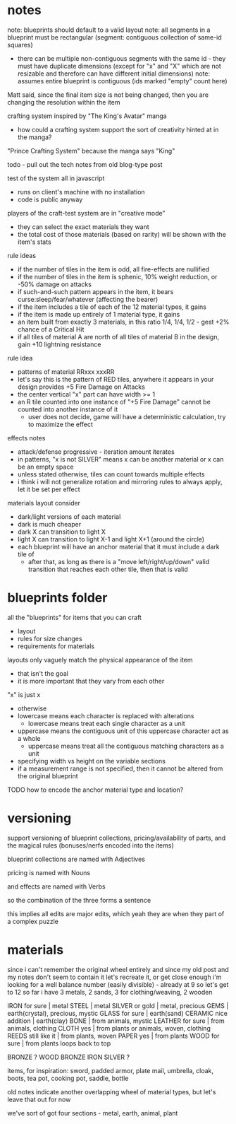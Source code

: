 # notes

note: blueprints should default to a valid layout
note: all segments in a blueprint must be rectangular (segment: contiguous collection of same-id squares)
- there can be multiple non-contiguous segments with the same id - they must have duplicate dimensions (except for "x" and "X" which are not resizable and therefore can have different initial dimensions)
note: assumes entire blueprint is contiguous (ids marked "empty" count here)

Matt said, since the final item size is not being changed, then you are changing the resolution within the item

crafting system inspired by "The King's Avatar" manga
- how could a crafting system support the sort of creativity hinted at in the manga?

"Prince Crafting System" because the manga says "King"

todo - pull out the tech notes from old blog-type post

test of the system all in javascript
- runs on client's machine with no installation
- code is public anyway

players of the craft-test system are in "creative mode"
- they can select the exact materials they want
- the total cost of those materials (based on rarity) will be shown with the item's stats

rule ideas
- if the number of tiles in the item is odd, all fire-effects are nullified
- if the number of tiles in the item is sphenic, 10% weight reduction, or -50% damage on attacks
- if such-and-such pattern appears in the item, it bears curse:sleep/fear/whatever (affecting the bearer)
- if the item includes a tile of each of the 12 material types, it gains <effect>
- if the item is made up entirely of 1 material type, it gains <effect>
- an item built from exactly 3 materials, in this ratio 1/4, 1/4, 1/2 - gest +2% chance of a Critical Hit
- if all tiles of material A are north of all tiles of material B in the design, gain +10 lightning resistance

rule idea
- patterns of material
RRxxx
xxxRR
- let's say this is the pattern of RED tiles, anywhere it appears in your design provides +5 Fire Damage on Attacks
- the center vertical "x" part can have width >= 1
- an R tile counted into one instance of "+5 Fire Damage" cannot be counted into another instance of it
  - user does not decide, game will have a deterministic calculation, try to maximize the effect

effects notes
- attack/defense progressive - iteration amount iterates
- in patterns, "x is not SILVER" means x can be another material or x can be an empty space
- unless stated otherwise, tiles can count towards multiple effects
- i think i will not generalize rotation and mirroring rules to always apply, let it be set per effect


materials layout consider
- dark/light versions of each material
- dark is much cheaper
- dark X can transition to light X
- light X can transition to light X-1 and light X+1 (around the circle)
- each blueprint will have an anchor material that it must include a dark tile of
  - after that, as long as there is a "move left/right/up/down" valid transition that reaches each other tile, then that is valid



# blueprints folder

all the "blueprints" for items that you can craft
- layout
- rules for size changes
- requirements for materials

layouts only vaguely match the physical appearance of the item
- that isn't the goal
- it is more important that they vary from each other

"x" is just x
- otherwise
- lowercase means each character is replaced with alterations
  - lowercase means treat each single character as a unit
- uppercase means the contiguous unit of this uppercase character act as a whole
  - uppercase means treat all the contiguous matching characters as a unit
- specifying width vs height on the variable sections
- if a measurement range is not specified, then it cannot be altered from the original blueprint

TODO how to encode the anchor material type and location?

# versioning

support versioning of blueprint collections, pricing/availability of parts, and the magical rules (bonuses/nerfs encoded into the items)

blueprint collections are named with Adjectives

pricing is named with Nouns

and effects are named with Verbs

so the combination of the three forms a sentence

this implies all edits are major edits, which yeah they are when they part of a complex puzzle

# materials

since i can't remember the original wheel entirely
and since my old post and my notes don't seem to contain it
let's recreate it, or get close enough
i'm looking for a well balance number (easily divisible) - already at 9 so let's get to 12
so far i have 3 metals, 2 sands, 3 for clothing/weaving, 2 wooden

IRON for sure 			| metal
STEEL					| metal
SILVER or gold			| metal, precious
GEMS					| earth(crystal), precious, mystic
GLASS for sure			| earth(sand)
CERAMIC nice addition	| earth(clay)
BONE					| from animals, mystic
LEATHER for sure		| from animals, clothing
CLOTH yes				| from plants or animals, woven, clothing
REEDS still like it		| from plants, woven
PAPER yes				| from plants
WOOD for sure			| from plants
loops back to top

BRONZE ? WOOD BRONZE IRON SILVER ?

items, for inspiration: sword, padded armor, plate mail, umbrella, cloak, boots, tea pot, cooking pot, saddle, bottle

old notes indicate another overlapping wheel of material types, but let's leave that out for now

we've sort of got four sections - metal, earth, animal, plant
